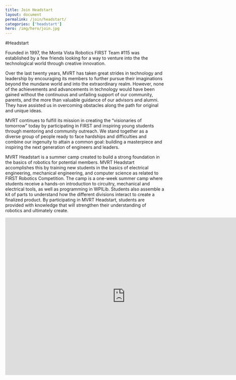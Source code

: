 ```yaml
---
title: Join Headstart
layout: document
permalink: /join/headstart/
categories: ['headstart']
hero: /img/hero/join.jpg
---
```


#Headstart 

Founded in 1997, the Monta Vista Robotics FIRST Team #115 was established by a few friends looking for a way to venture into the the technological world through creative innovation.

Over the last twenty years, MVRT has taken great strides in technology and leadership by encouraging its members to further pursue their imaginations beyond the mundane world and into the extraordinary realm. However, none of the achievements and advancements in technology would have been gained without the continuous and unfailing support of our community, parents, and the more than valuable guidance of our advisors and alumni. They have assisted us in overcoming obstacles along the path for original and unique ideas.

MVRT continues to fulfill its mission in creating the “visionaries of tomorrow” today by participating in FIRST and inspiring young students through mentoring and community outreach. We stand together as a diverse group of people ready to face hardships and difficulties and combine our ingenuity to attain a common goal: building a masterpiece and inspiring the next generation of engineers and leaders.

MVRT Headstart is a summer camp created to build a strong foundation in the basics of robotics for potential members. MVRT Headstart accomplishes this by training new students in the basics of electrical engineering, mechanical engineering, and computer science as related to FIRST Robotics Competition. The camp is a one-week summer camp where students receive a hands-on introduction to circuitry, mechanical and electrical tools, as well as programming in WPILib. Students also assemble a kit of parts to understand how the different divisions interact to create a finalized product. By participating in MVRT Headstart, students are provided with knowledge that will strengthen their understanding of robotics and ultimately create.

<iframe src="https://docs.google.com/forms/d/e/1FAIpQLSe6UrouitCQKF2_dukYqv_oIQ6_M7DvYsoMgjHIbya_RdjzAA/viewform?embedded=true" width="760" height="500" frameborder="0" marginheight="0" marginwidth="0">Loading...</iframe>

